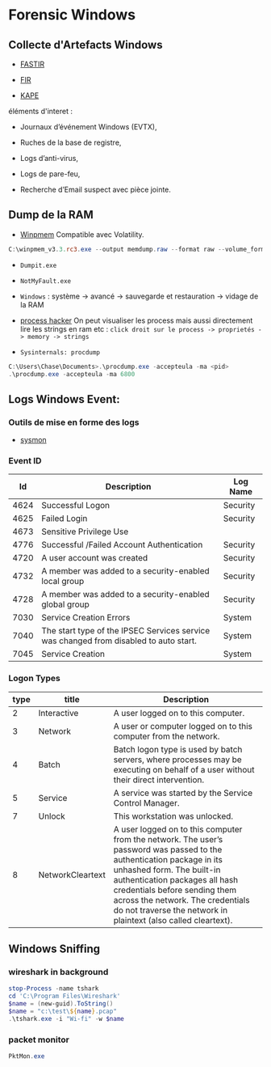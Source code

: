 # Forensic Windows

## Collecte d'Artefacts Windows

* [FASTIR](https://github.com/SekoiaLab/Fastir_Collector)

* [FIR](https://github.com/certsocietegenerale/FIR)

* [KAPE](https://www.kroll.com/en/insights/publications/cyber/kroll-artifact-parser-extractor-kape)

éléments d'interet : 

* Journaux d’événement Windows (EVTX),

* Ruches de la base de registre,

* Logs d’anti-virus,

* Logs de pare-feu,

* Recherche d’Email suspect avec pièce jointe.

## Dump de la RAM

* [Winpmem](https://github.com/Velocidex/c-aff4/releases) Compatible avec Volatility.

```powershell
C:\winpmem_v3.3.rc3.exe --output memdump.raw --format raw --volume_format raw
```

* `Dumpit.exe`

* `NotMyFault.exe` 

* `Windows` : système -> avancé -> sauvegarde et restauration -> vidage de la RAM

* [process hacker](https://processhacker.sourceforge.io/) On peut visualiser les process mais aussi directement lire les strings en ram etc : `click droit sur le process -> proprietés -> memory -> strings`

* `Sysinternals: procdump` 

```powershell
C:\Users\Chase\Documents>.\procdump.exe -accepteula -ma <pid> 
.\procdump.exe -accepteula -ma 6800
```

## Logs Windows Event:

### Outils de mise en forme des logs

* [sysmon](https://learn.microsoft.com/fr-fr/sysinternals/downloads/sysmon)


### Event ID

| Id | Description  | Log Name |
|----|--------------|----------|
| 4624 | Successful Logon | Security |
| 4625 | Failed Login | Security |
| 4673 | Sensitive Privilege Use |
| 4776 | Successful /Failed Account Authentication | Security |
| 4720 | A user account was created | Security |
| 4732 | A member was added to a security-enabled local group |  Security |
| 4728 | A member was added to a security-enabled global group | Security |
| 7030 | Service Creation Errors | System |
| 7040 | The start type of the IPSEC Services service was changed from disabled to auto start. | System |
| 7045 | Service Creation | System |
 
 
### Logon Types

 | type | title | Description |
 |--|--|--|
 | 2 | Interactive | A user logged on to this computer.|
 | 3 | Network | A user or computer logged on to this computer from the network.|
 | 4 |  Batch | Batch logon type is used by batch servers, where processes may be executing on behalf of a user without their direct intervention.|
 | 5 | Service | A service was started by the Service Control Manager.|
 | 7 |  Unlock |  This workstation was unlocked.|
 | 8 | NetworkCleartext | A user logged on to this computer from the network. The user’s password was passed to the authentication package in its unhashed form. The built-in authentication packages all hash credentials before sending them across the network. The credentials do not traverse the network in plaintext (also called cleartext).|


## Windows Sniffing

### wireshark in background

```powershell
stop-Process -name tshark
cd 'C:\Program Files\Wireshark'
$name = (new-guid).ToString()
$name = "c:\test\${name}.pcap"
.\tshark.exe -i "Wi-fi" -w $name
```

### packet monitor

```powershell
PktMon.exe
```


